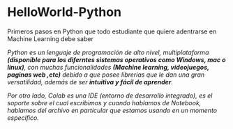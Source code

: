 # HelloWorld-Python
Primeros pasos en Python que todo estudiante que quiere adentrarse en Machine Learning debe saber

*Python es un lenguaje de programación de alto nivel, multiplataforma **(disponible para los diferntes sistemas operativos como Windows, mac o linux)**, con muchas funcionalidades **(Machine learning, videojuegos, paginas web ,etc)** debido a que posee librerias que le dan una gran versatilidad, además de ser **intuitiva y fácil de aprender**.*

*Por otro lado, Colab es una IDE (entorno de desarrollo integrado), es el soporte sobre el cual escribimos y cuando hablamos de Notebook, hablamos del archivo en particular que estamos usando en un momento especifico.*
